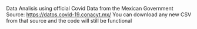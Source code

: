 Data Analisis using official Covid Data from the Mexican Government
Source: https://datos.covid-19.conacyt.mx/
You can download any new CSV from that source and the code will still be functional



